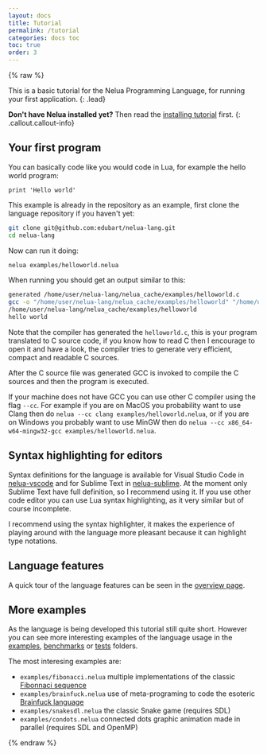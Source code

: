 ```yaml
---
layout: docs
title: Tutorial
permalink: /tutorial
categories: docs toc
toc: true
order: 3
---
```


{% raw %}

This is a basic tutorial for the Nelua Programming Language, for running
your first application.
{: .lead}

**Don't have Nelua installed yet?** Then read the [installing tutorial](/installing) first.
{: .callout.callout-info}

## Your first program

You can basically code like you would code in Lua, for example the hello world program:

```nelua
print 'Hello world'
```

This example is already in the repository as an example, first clone the language repository
if you haven't yet:

```bash
git clone git@github.com:edubart/nelua-lang.git
cd nelua-lang
```

Now can run it doing:
```bash
nelua examples/helloworld.nelua 
```

When running you should get an output similar to this:
```bash
generated /home/user/nelua-lang/nelua_cache/examples/helloworld.c
gcc -o "/home/user/nelua-lang/nelua_cache/examples/helloworld" "/home/user/nelua-lang/nelua_cache/examples/helloworld.c" -Wall -lm -fwrapv -g
/home/user/nelua-lang/nelua_cache/examples/helloworld
hello world
```

Note that the compiler has generated the `helloworld.c`,
this is your program translated to C source code,
if you know how to read C then I encourage to open it and have a look,
the compiler tries to generate very efficient, compact and readable C sources.

After the C source file was generated GCC is invoked to compile the C sources
and then the program is executed.

If your machine does not have GCC you can use other C compiler using the flag `--cc`. 
For example if you are on MacOS you probability want to use Clang then 
do `nelua --cc clang examples/helloworld.nelua`,
or if you are on Windows you probably want to use MinGW then
do `nelua --cc x86_64-w64-mingw32-gcc examples/helloworld.nelua`.

## Syntax highlighting for editors

Syntax definitions for the language is available for
Visual Studio Code in [nelua-vscode](https://github.com/edubart/nelua-vscode) and
for Sublime Text in [nelua-sublime](https://github.com/edubart/nelua-sublime).
At the moment only Sublime Text have full definition, so I recommend using it.
If you use other code editor you can use Lua syntax highlighting,
as it very similar but of course incomplete.

I recommend using the syntax highlighter,
it makes the experience of playing around with the language more pleasant because
it can highlight type notations.

## Language features

A quick tour of the language features can be seen in the [overview page](/overview).

## More examples 

As the language is being developed this tutorial still quite short.
However you can see more interesting examples of the language usage in the
[examples](https://github.com/edubart/nelua-lang/tree/master/examples),
[benchmarks](https://github.com/edubart/nelua-lang/tree/master/benchmarks) or
[tests](https://github.com/edubart/nelua-lang/tree/master/tests)
 folders.

The most interesing examples are:
* `examples/fibonacci.nelua` multiple implementations of the classic [Fibonnaci sequence](https://en.wikipedia.org/wiki/Fibonacci_number)
* `examples/brainfuck.nelua` use of meta-programing to code the esoteric [Brainfuck language](https://en.wikipedia.org/wiki/Brainfuck)
* `examples/snakesdl.nelua` the classic Snake game (requires SDL)
* `examples/condots.nelua` connected dots graphic animation made in parallel (requires SDL and OpenMP)

{% endraw %}
